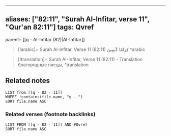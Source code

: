 
---
aliases: ["82:11", "Surah Al-Infitar, verse 11", "Qur'an 82:11"]
tags: Qvref
---

parent:: [[q - Al-Infitar (82)|Al-Infitar]]

> [!arabic]+ Surah Al-Infitar, Verse 11 (82:11)
> <span class="quran-arabic">كِرَامًا كَـٰتِبِينَ</span>
^arabic

> [!translation]+ Surah Al-Infitar, Verse 11 (82:11) - Translation
> благородные писцы,
^translation



## Related notes
```dataview
LIST from [[q - 82 - 11]]
WHERE !contains(file.name, "q - ")
SORT file.name ASC
```

### Related verses (footnote backlinks)
```dataview
LIST FROM [[q - 82 - 11]] AND #Qvref
SORT file.name ASC
```

